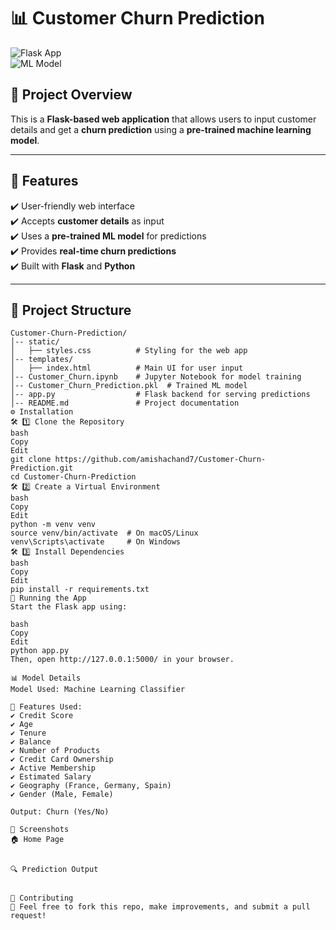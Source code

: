 # 📊 Customer Churn Prediction  

![Flask App](https://img.shields.io/badge/Flask-Application-blue.svg)  
![ML Model](https://img.shields.io/badge/Machine%20Learning-Churn%20Prediction-green.svg)  

## 🚀 Project Overview  
This is a **Flask-based web application** that allows users to input customer details and get a **churn prediction** using a **pre-trained machine learning model**.  

---

## 📌 Features  
✔️ User-friendly web interface  
✔️ Accepts **customer details** as input  
✔️ Uses a **pre-trained ML model** for predictions  
✔️ Provides **real-time churn predictions**  
✔️ Built with **Flask** and **Python**  

---

## 📂 Project Structure  
```plaintext
Customer-Churn-Prediction/
│-- static/
│   ├── styles.css          # Styling for the web app
│-- templates/
│   ├── index.html          # Main UI for user input
│-- Customer_Churn.ipynb    # Jupyter Notebook for model training
│-- Customer_Churn_Prediction.pkl  # Trained ML model
│-- app.py                  # Flask backend for serving predictions
│-- README.md               # Project documentation
⚙️ Installation
🛠 1️⃣ Clone the Repository
bash
Copy
Edit
git clone https://github.com/amishachand7/Customer-Churn-Prediction.git
cd Customer-Churn-Prediction
🛠 2️⃣ Create a Virtual Environment
bash
Copy
Edit
python -m venv venv
source venv/bin/activate  # On macOS/Linux
venv\Scripts\activate     # On Windows
🛠 3️⃣ Install Dependencies
bash
Copy
Edit
pip install -r requirements.txt
🚀 Running the App
Start the Flask app using:

bash
Copy
Edit
python app.py
Then, open http://127.0.0.1:5000/ in your browser.

📊 Model Details
Model Used: Machine Learning Classifier

🔹 Features Used:
✔️ Credit Score
✔️ Age
✔️ Tenure
✔️ Balance
✔️ Number of Products
✔️ Credit Card Ownership
✔️ Active Membership
✔️ Estimated Salary
✔️ Geography (France, Germany, Spain)
✔️ Gender (Male, Female)

Output: Churn (Yes/No)

📸 Screenshots
🏠 Home Page


🔍 Prediction Output


🤝 Contributing
🚀 Feel free to fork this repo, make improvements, and submit a pull request!


